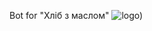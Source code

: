Bot for "Хліб з маслом"
![logo)](https://github.com/user-attachments/assets/ff42349d-8f7f-4961-9a23-0a1a38964260)
